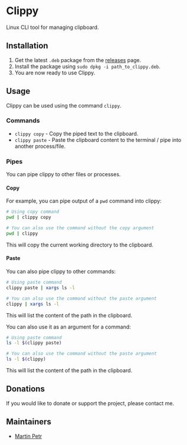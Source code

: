 # Clippy
Linux CLI tool for managing clipboard.

## Installation

1. Get the latest `.deb` package from the [releases](https://github.com/MartinGamesCZ/Clippy/releases) page.
2. Install the package using `sudo dpkg -i path_to_clippy.deb`.
3. You are now ready to use Clippy.

## Usage

Clippy can be used using the command `clippy`.

### Commands
- `clippy copy` - Copy the piped text to the clipboard.
- `clippy paste` - Paste the clipboard content to the terminal / pipe into another process/file.

### Pipes
You can pipe clippy to other files or processes.

#### Copy

For example, you can pipe output of a `pwd` command into clippy:

```bash
# Using copy command
pwd | clippy copy

# You can also use the command without the copy argument
pwd | clippy
```

This will copy the current working directory to the clipboard.

#### Paste

You can also pipe clippy to other commands:

```bash
# Using paste command
clippy paste | xargs ls -l

# You can also use the command without the paste argument
clippy | xargs ls -l
```

This will list the content of the path in the clipboard.

You can also use it as an argument for a command:

```bash
# Using paste command
ls -l $(clippy paste)

# You can also use the command without the paste argument
ls -l $(clippy)
```

This will list the content of the path in the clipboard.

## Donations

If you would like to donate or support the project, please contact me.

## Maintainers
- [Martin Petr](https://github.com/MartinGamesCZ)
